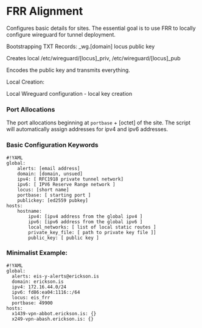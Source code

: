 # FRR Alignment

Configures basic details for sites.  The essential goal is to use FRR to locally configure wireguard for tunnel deployment.

Bootstrapping
  TXT Records:
    _wg.[domain]
    locus
    public key

Creates local /etc/wireguard/[locus]_priv,  /etc/wireguard/[locus]_pub

Encodes the public key and transmits everything.


Local Creation:

  Local Wireguard configuration
    - local key creation

### Port Allocations

The port allocations beginning at `portbase` + [octet] of the site.  The script will automatically assign addresses for ipv4 and ipv6 addresses.

### Basic Configuration Keywords

    #!YAML
    global:
        alerts: [email address]
        domain: [domain, unsued]
        ipv4: [ RFC1918 private tunnel network]
        ipv6: [ IPV6 Reserve Range network ]
        locus: [short name]
        portbase: [ starting port ]
        publickey: [ed2559 pubkey]
    hosts:
        hostname:
            ipv4: [ipv4 address from the global ipv4 ]
            ipv6: [ipv6 address from the global ipv6 ]
            local_networks: [ list of local static routes ]
            private_key_file: [ path to private key file ]]
            public_key: [ public key ]

###  Minimalist Example:

    #!YAML
    global:
      alerts: eis-y-alerts@erickson.is
      domain: erickson.is
      ipv4: 172.16.44.0/24
      ipv6: fd86:ea04:1116::/64
      locus: eis_frr
      portbase: 49900
    hosts:
      x1439-vpn-abbot.erickson.is: {}
      x249-vpn-abash.erickson.is: {}

